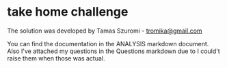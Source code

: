 # take home challenge


The solution was developed by Tamas Szuromi - tromika@gmail.com

You can find the documentation in the ANALYSIS markdown document.   
Also I've attached my questions in the Questions markdown due to I could't raise them when those was actual.    
